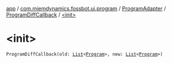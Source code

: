 [app](../../../index.md) / [com.miemdynamics.fossbot.ui.program](../../index.md) / [ProgramAdapter](../index.md) / [ProgramDiffCallback](index.md) / [&lt;init&gt;](./-init-.md)

# &lt;init&gt;

`ProgramDiffCallback(old: `[`List`](https://kotlinlang.org/api/latest/jvm/stdlib/kotlin.collections/-list/index.html)`<`[`Program`](../../../com.miemdynamics.fossbot.data.entity/-program/index.md)`>, new: `[`List`](https://kotlinlang.org/api/latest/jvm/stdlib/kotlin.collections/-list/index.html)`<`[`Program`](../../../com.miemdynamics.fossbot.data.entity/-program/index.md)`>)`